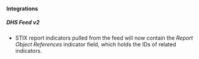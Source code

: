 
#### Integrations

##### DHS Feed v2

- STIX report indicators pulled from the feed will now contain the *Report Object References* indicator field, which holds the IDs of related indicators.

